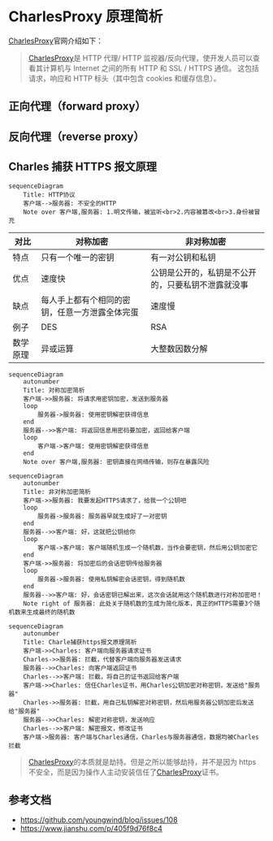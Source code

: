 # CharlesProxy 原理简析

[CharlesProxy][1]官网介绍如下：

> [CharlesProxy][1]是 HTTP 代理/ HTTP 监视器/反向代理，使开发人员可以查看其计算机与 Internet 之间的所有 HTTP 和 SSL / HTTPS 通信。 这包括请求，响应和 HTTP 标头（其中包含 cookies 和缓存信息）。

## 正向代理（forward proxy）

## 反向代理（reverse proxy）

## Charles 捕获 HTTPS 报文原理

```mermaid
sequenceDiagram
	Title: HTTP协议
    客户端-->服务器: 不安全的HTTP
    Note over 客户端,服务器: 1.明文传输，被监听<br>2.内容被篡改<br>3.身份被冒充
```

| 对比     | 对称加密                                       | 非对称加密                                         |
| -------- | ---------------------------------------------- | -------------------------------------------------- |
| 特点     | 只有一个唯一的密钥                             | 有一对公钥和私钥                                   |
| 优点     | 速度快                                         | 公钥是公开的，私钥是不公开的，只要私钥不泄露就没事 |
| 缺点     | 每人手上都有个相同的密钥，任意一方泄露全体完蛋 | 速度慢                                             |
| 例子     | DES                                            | RSA                                                |
| 数学原理 | 异或运算                                       | 大整数因数分解                                     |

```mermaid
sequenceDiagram
	autonumber
	Title: 对称加密简析
	客户端->>服务器: 将请求用密钥加密，发送到服务器
	loop
        服务器->服务器: 使用密钥解密获得信息
    end
	服务器-->>客户端: 将返回信息用密码要加密，返回给客户端
    loop
        客户端->客户端: 使用密钥解密获得信息
    end
    Note over 客户端,服务器: 密钥直接在网络传输，则存在暴露风险
```

```mermaid
sequenceDiagram
	autonumber
    Title: 非对称加密简析
	客户端->>服务器: 我要发起HTTPS请求了，给我一个公钥吧
	loop
        服务器->服务器: 服务器早就生成好了一对密钥
    end
	服务器-->>客户端: 好，这就把公钥给你
	loop
        客户端->客户端: 客户端随机生成一个随机数，当作会要密钥，然后用公钥加密它
    end
    客户端->>服务器: 将加密后的会话密钥传给服务器
    loop
        服务器->服务器: 使用私钥解密会话密钥，得到随机数
    end
    服务器-->>客户端: 好，会话密钥已解出来，这次会话就用这个随机数进行对称加密吧！
    Note right of 服务器: 此处关于随机数的生成为简化版本，真正的HTTPS需要3个随机数来生成最终的随机数
```

```mermaid
sequenceDiagram
    autonumber
    Title: Charle捕获https报文原理简析
    客户端->>Charles: 客户端向服务器请求证书
    Charles->>服务器: 拦截，代替客户端向服务器发送请求
    服务器-->>Charles: 向客户端返回证书
    Charles-->>客户端: 拦截，将自己的证书返回给客户端
    客户端->>Charles: 信任Charles证书，用Charles公钥加密对称密钥，发送给"服务器"
    Charles->>服务器: 拦截，用自己私钥解密对称密钥，然后用服务器公钥加密后发送给"服务器"
    服务器-->>Charles: 解密对称密钥，发送响应
    Charles-->>客户端: 解密报文，修改证书
    客户端->服务器: 客户端与Charles通信，Charles与服务器通信，数据均被Charles拦截
```

> [CharlesProxy][1]的本质就是劫持。但是之所以能够劫持，并不是因为 https 不安全，而是因为操作人主动安装信任了[CharlesProxy][1]证书。

## 参考文档

- https://github.com/youngwind/blog/issues/108
- https://www.jianshu.com/p/405f9d76f8c4

[1]: https://www.charlesproxy.com/
